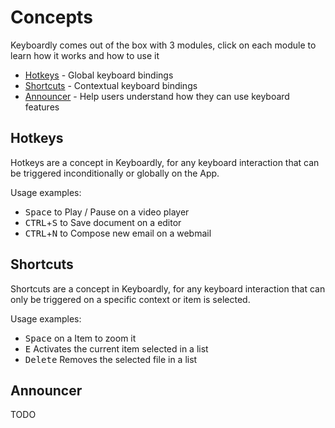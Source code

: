 # Concepts
Keyboardly comes out of the box with 3 modules, click on each module to learn how it works and how to use it

- [Hotkeys](#hotkeys) - Global keyboard bindings
- [Shortcuts](#shortcuts) - Contextual keyboard bindings
- [Announcer](#announcer) - Help users understand how they can use keyboard features

## Hotkeys

Hotkeys are a concept in Keyboardly, for any keyboard interaction that can be triggered inconditionally or globally on the App.

Usage examples:
 - <kbd>Space</kbd> to Play / Pause on a video player
 - <kbd>CTRL</kbd>+<kbd>S</kbd> to Save document on a editor
 - <kbd>CTRL</kbd>+<kbd>N</kbd> to Compose new email on a webmail

## Shortcuts

Shortcuts are a concept in Keyboardly, for any keyboard interaction that can only be triggered on a specific context or item is selected.

Usage examples:
 - <kbd>Space</kbd> on a Item to zoom it
 - <kbd>E</kbd> Activates the current item selected in a list
 - <kbd>Delete</kbd> Removes the selected file in a list

## Announcer

TODO